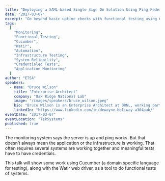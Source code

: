 ```yaml
---
title: "Deploying a SAML-based Single Sign On Solution Using Ping Federate"
date: "2017-03-07"
excerpt: "Go beyond basic uptime checks with functional testing using Cucumber and Watir to ensure your systems and applications are truly working as intended."
tags:
  [
    "Monitoring",
    "Functional Testing",
    "Cucumber",
    "Watir",
    "Automation",
    "Infrastructure Testing",
    "System Reliability",
    "Credentialed Tests",
    "Application Monitoring"
  ]
author: "ETSA"
speakers:
  - name: "Bruce Wilson"
    title: "Enterprise Architect"
    company: "Oak Ridge National Lab"
    image: "/images/speakers/bruce_wilson.jpeg"
    bio: "Bruce Wilson is an Enterprise Architect at ORNL, working particularly on authentication, authorization, remote access, and mobility.  He is a chemist by original training, and he spent 18 years in the chemical industry, working for Eastman Chemical Company, Dow Corning, and the Dow Chemical Company.  Much of that work was very data-intensive, particularly the work on high throughput methods in material sciences.  He migrated from writing tools to help get his own work done to making those tools available to others, to taking on more of an IT role in enabling scientists to do science."
    linkedIn: "https://www.linkedin.com/in/dewayne-holiway-a304aab/"
eventDate: "2017-03-07"
eventLocation: "TekSystems"
published: true
---
```


The monitoring system says the server is up and ping works.  But that doesn’t always mean the application or the infrastructure is working.  That often requires several systems are working together and meaningful tests have to have credentials.

This talk will show some work using Cucumber (a domain specific language for testing), along with the Watir web driver, as a tool to do functional tests of systems.
